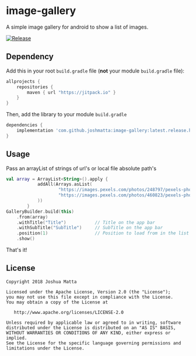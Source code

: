 # image-gallery
A simple image gallery for android to show a list of images.

[![Release](https://jitpack.io/v/joshmatta/image-gallery.svg)](https://jitpack.io/#joshmatta/image-gallery)

## Dependency

Add this in your root `build.gradle` file (**not** your module `build.gradle` file):

```gradle
allprojects {
	repositories {
        maven { url "https://jitpack.io" }
    }
}
```

Then, add the library to your module `build.gradle`
```gradle
dependencies {
    implementation 'com.github.joshmatta:image-gallery:latest.release.here'
}
```
## Usage
Pass an arrayList of strings of url's or local file absolute path's
```kotlin
val array = ArrayList<String>().apply {
            addAll(Arrays.asList(
                    "https://images.pexels.com/photos/248797/pexels-photo-248797.jpeg",
                    "https://images.pexels.com/photos/460823/pexels-photo-460823.jpeg"
            ))
        }
GalleryBuilder.build(this)
    .from(array)
    .withTitle("Title")           // Title on the app bar
    .withSubTitle("SubTitle")     // SubTitle on the app bar  
    .position(1)                  // Position to load from in the list
    .show()
```
That's it!

## License
```text
Copyright 2018 Joshua Matta

Licensed under the Apache License, Version 2.0 (the "License");
you may not use this file except in compliance with the License.
You may obtain a copy of the License at

   http://www.apache.org/licenses/LICENSE-2.0

Unless required by applicable law or agreed to in writing, software
distributed under the License is distributed on an "AS IS" BASIS,
WITHOUT WARRANTIES OR CONDITIONS OF ANY KIND, either express or implied.
See the License for the specific language governing permissions and
limitations under the License.
```
